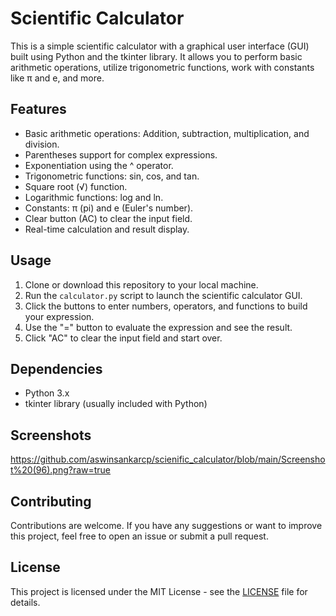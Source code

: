 # Scientific Calculator

This is a simple scientific calculator with a graphical user interface (GUI) built using Python and the tkinter library. It allows you to perform basic arithmetic operations, utilize trigonometric functions, work with constants like π and e, and more.

## Features
- Basic arithmetic operations: Addition, subtraction, multiplication, and division.
- Parentheses support for complex expressions.
- Exponentiation using the ^ operator.
- Trigonometric functions: sin, cos, and tan.
- Square root (√) function.
- Logarithmic functions: log and ln.
- Constants: π (pi) and e (Euler's number).
- Clear button (AC) to clear the input field.
- Real-time calculation and result display.

## Usage
1. Clone or download this repository to your local machine.
2. Run the `calculator.py` script to launch the scientific calculator GUI.
3. Click the buttons to enter numbers, operators, and functions to build your expression.
4. Use the "=" button to evaluate the expression and see the result.
5. Click "AC" to clear the input field and start over.

## Dependencies
- Python 3.x
- tkinter library (usually included with Python)

## Screenshots
https://github.com/aswinsankarcp/scienific_calculator/blob/main/Screenshot%20(96).png?raw=true
## Contributing
Contributions are welcome. If you have any suggestions or want to improve this project, feel free to open an issue or submit a pull request.

## License
This project is licensed under the MIT License - see the [LICENSE](LICENSE) file for details.
